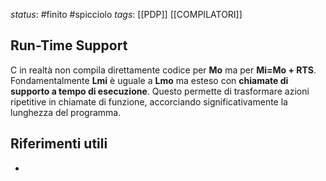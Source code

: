 *status*: #finito #spicciolo
*tags*:  [[PDP]] [[COMPILATORI]]

## Run-Time Support
C in realtà non compila direttamente codice per **Mo** ma per **Mi=Mo + RTS**.  
Fondamentalmente **Lmi** è uguale a **Lmo** ma esteso con **chiamate di supporto a tempo di esecuzione**. Questo permette di trasformare azioni ripetitive in chiamate di funzione, accorciando significativamente la lunghezza del programma.


## Riferimenti utili

* 